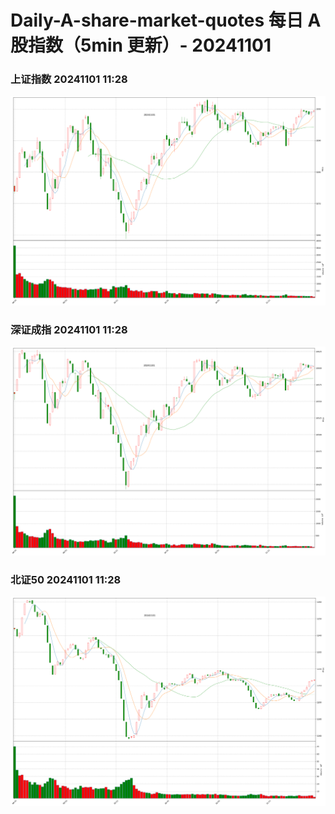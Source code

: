 
# Daily-A-share-market-quotes 每日 A 股指数（5min 更新）- 20241101

### 上证指数 20241101 11:28
![](./fig/2024/11/20241101-sh000001.png)

### 深证成指 20241101 11:28
![](./fig/2024/11/20241101-sz399001.png)

### 北证50 20241101 11:28
![](./fig/2024/11/20241101-bj899050.png)
